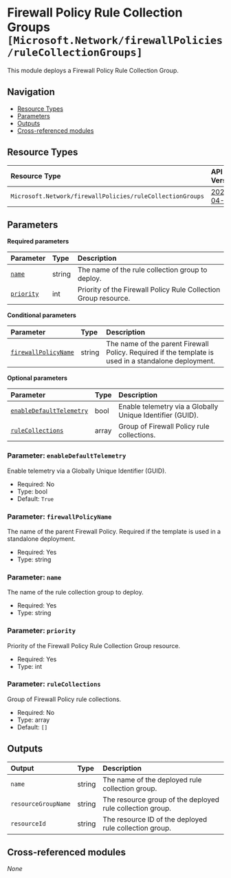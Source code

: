 # Firewall Policy Rule Collection Groups `[Microsoft.Network/firewallPolicies/ruleCollectionGroups]`

This module deploys a Firewall Policy Rule Collection Group.

## Navigation

- [Resource Types](#Resource-Types)
- [Parameters](#Parameters)
- [Outputs](#Outputs)
- [Cross-referenced modules](#Cross-referenced-modules)

## Resource Types

| Resource Type | API Version |
| :-- | :-- |
| `Microsoft.Network/firewallPolicies/ruleCollectionGroups` | [2023-04-01](https://learn.microsoft.com/en-us/azure/templates/Microsoft.Network/2023-04-01/firewallPolicies/ruleCollectionGroups) |

## Parameters

**Required parameters**

| Parameter | Type | Description |
| :-- | :-- | :-- |
| [`name`](#parameter-name) | string | The name of the rule collection group to deploy. |
| [`priority`](#parameter-priority) | int | Priority of the Firewall Policy Rule Collection Group resource. |

**Conditional parameters**

| Parameter | Type | Description |
| :-- | :-- | :-- |
| [`firewallPolicyName`](#parameter-firewallpolicyname) | string | The name of the parent Firewall Policy. Required if the template is used in a standalone deployment. |

**Optional parameters**

| Parameter | Type | Description |
| :-- | :-- | :-- |
| [`enableDefaultTelemetry`](#parameter-enabledefaulttelemetry) | bool | Enable telemetry via a Globally Unique Identifier (GUID). |
| [`ruleCollections`](#parameter-rulecollections) | array | Group of Firewall Policy rule collections. |

### Parameter: `enableDefaultTelemetry`

Enable telemetry via a Globally Unique Identifier (GUID).
- Required: No
- Type: bool
- Default: `True`

### Parameter: `firewallPolicyName`

The name of the parent Firewall Policy. Required if the template is used in a standalone deployment.
- Required: Yes
- Type: string

### Parameter: `name`

The name of the rule collection group to deploy.
- Required: Yes
- Type: string

### Parameter: `priority`

Priority of the Firewall Policy Rule Collection Group resource.
- Required: Yes
- Type: int

### Parameter: `ruleCollections`

Group of Firewall Policy rule collections.
- Required: No
- Type: array
- Default: `[]`


## Outputs

| Output | Type | Description |
| :-- | :-- | :-- |
| `name` | string | The name of the deployed rule collection group. |
| `resourceGroupName` | string | The resource group of the deployed rule collection group. |
| `resourceId` | string | The resource ID of the deployed rule collection group. |

## Cross-referenced modules

_None_

